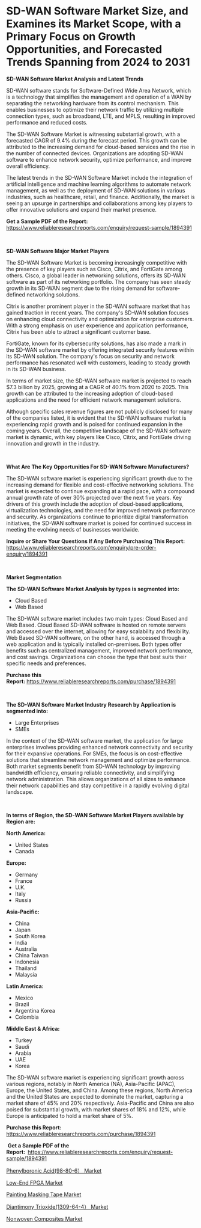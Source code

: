 <p><h1>SD-WAN Software Market Size, and Examines its Market Scope, with a Primary Focus on Growth Opportunities, and Forecasted Trends Spanning from 2024 to 2031</h1></p><p><strong>SD-WAN Software Market Analysis and Latest Trends</strong></p>
<p><p>SD-WAN software stands for Software-Defined Wide Area Network, which is a technology that simplifies the management and operation of a WAN by separating the networking hardware from its control mechanism. This enables businesses to optimize their network traffic by utilizing multiple connection types, such as broadband, LTE, and MPLS, resulting in improved performance and reduced costs.</p><p>The SD-WAN Software Market is witnessing substantial growth, with a forecasted CAGR of 9.4% during the forecast period. This growth can be attributed to the increasing demand for cloud-based services and the rise in the number of connected devices. Organizations are adopting SD-WAN software to enhance network security, optimize performance, and improve overall efficiency.</p><p>The latest trends in the SD-WAN Software Market include the integration of artificial intelligence and machine learning algorithms to automate network management, as well as the deployment of SD-WAN solutions in various industries, such as healthcare, retail, and finance. Additionally, the market is seeing an upsurge in partnerships and collaborations among key players to offer innovative solutions and expand their market presence.</p></p>
<p><strong>Get a Sample PDF of the Report:&nbsp;</strong> <a href="https://www.reliableresearchreports.com/enquiry/request-sample/1894391">https://www.reliableresearchreports.com/enquiry/request-sample/1894391</a></p>
<p>&nbsp;</p>
<p><strong>SD-WAN Software Major Market Players</strong></p>
<p><p>The SD-WAN Software Market is becoming increasingly competitive with the presence of key players such as Cisco, Citrix, and FortiGate among others. Cisco, a global leader in networking solutions, offers its SD-WAN software as part of its networking portfolio. The company has seen steady growth in its SD-WAN segment due to the rising demand for software-defined networking solutions.</p><p>Citrix is another prominent player in the SD-WAN software market that has gained traction in recent years. The company's SD-WAN solution focuses on enhancing cloud connectivity and optimization for enterprise customers. With a strong emphasis on user experience and application performance, Citrix has been able to attract a significant customer base.</p><p>FortiGate, known for its cybersecurity solutions, has also made a mark in the SD-WAN software market by offering integrated security features within its SD-WAN solution. The company's focus on security and network performance has resonated well with customers, leading to steady growth in its SD-WAN business.</p><p>In terms of market size, the SD-WAN software market is projected to reach $7.3 billion by 2025, growing at a CAGR of 40.1% from 2020 to 2025. This growth can be attributed to the increasing adoption of cloud-based applications and the need for efficient network management solutions.</p><p>Although specific sales revenue figures are not publicly disclosed for many of the companies listed, it is evident that the SD-WAN software market is experiencing rapid growth and is poised for continued expansion in the coming years. Overall, the competitive landscape of the SD-WAN software market is dynamic, with key players like Cisco, Citrix, and FortiGate driving innovation and growth in the industry.</p></p>
<p>&nbsp;</p>
<p><strong>What Are The Key Opportunities For SD-WAN Software Manufacturers?</strong></p>
<p><p>The SD-WAN software market is experiencing significant growth due to the increasing demand for flexible and cost-effective networking solutions. The market is expected to continue expanding at a rapid pace, with a compound annual growth rate of over 30% projected over the next five years. Key drivers of this growth include the adoption of cloud-based applications, virtualization technologies, and the need for improved network performance and security. As organizations continue to prioritize digital transformation initiatives, the SD-WAN software market is poised for continued success in meeting the evolving needs of businesses worldwide.</p></p>
<p><strong>Inquire or Share Your Questions If Any Before Purchasing This Report:</strong> <a href="https://www.reliableresearchreports.com/enquiry/pre-order-enquiry/1894391">https://www.reliableresearchreports.com/enquiry/pre-order-enquiry/1894391</a></p>
<p>&nbsp;</p>
<p><strong>Market Segmentation</strong></p>
<p><strong>The SD-WAN Software Market Analysis by types is segmented into:</strong></p>
<p><ul><li>Cloud Based</li><li>Web Based</li></ul></p>
<p><p>The SD-WAN software market includes two main types: Cloud Based and Web Based. Cloud Based SD-WAN software is hosted on remote servers and accessed over the internet, allowing for easy scalability and flexibility. Web Based SD-WAN software, on the other hand, is accessed through a web application and is typically installed on-premises. Both types offer benefits such as centralized management, improved network performance, and cost savings. Organizations can choose the type that best suits their specific needs and preferences.</p></p>
<p><strong>Purchase this Report:&nbsp;</strong><a href="https://www.reliableresearchreports.com/purchase/1894391">https://www.reliableresearchreports.com/purchase/1894391</a></p>
<p>&nbsp;</p>
<p><strong>The SD-WAN Software Market Industry Research by Application is segmented into:</strong></p>
<p><ul><li>Large Enterprises</li><li>SMEs</li></ul></p>
<p><p>In the context of the SD-WAN software market, the application for large enterprises involves providing enhanced network connectivity and security for their expansive operations. For SMEs, the focus is on cost-effective solutions that streamline network management and optimize performance. Both market segments benefit from SD-WAN technology by improving bandwidth efficiency, ensuring reliable connectivity, and simplifying network administration. This allows organizations of all sizes to enhance their network capabilities and stay competitive in a rapidly evolving digital landscape.</p></p>
<p>&nbsp;</p>
<p><strong>In terms of Region, the SD-WAN Software Market Players available by Region are:</strong></p>
<p>
    <p> <strong> North America: </strong>
        <ul>
            <li>United States</li>
            <li>Canada</li>
        </ul>
        </p> 
    <p> <strong> Europe: </strong>
        <ul>
            <li>Germany</li>
            <li>France</li>
            <li>U.K.</li>
            <li>Italy</li>
            <li>Russia</li>
        </ul>
        </p> 
    <p> <strong> Asia-Pacific: </strong>
        <ul>
            <li>China</li>
            <li>Japan</li>
            <li>South Korea</li>
            <li>India</li>
            <li>Australia</li>
            <li>China Taiwan</li>
            <li>Indonesia</li>
            <li>Thailand</li>
            <li>Malaysia</li>
        </ul>
        </p> 
    <p> <strong> Latin America: </strong>
        <ul>
            <li>Mexico</li>
            <li>Brazil</li>
            <li>Argentina Korea</li>
            <li>Colombia</li>
        </ul>
        </p> 
    <p> <strong> Middle East & Africa: </strong>
        <ul>
            <li>Turkey</li>
            <li>Saudi</li>
            <li>Arabia</li>
            <li>UAE</li>
            <li>Korea</li>
        </ul>
    </p>
    </p>
<p><p>The SD-WAN software market is experiencing significant growth across various regions, notably in North America (NA), Asia-Pacific (APAC), Europe, the United States, and China. Among these regions, North America and the United States are expected to dominate the market, capturing a market share of 45% and 20% respectively. Asia-Pacific and China are also poised for substantial growth, with market shares of 18% and 12%, while Europe is anticipated to hold a market share of 5%.</p></p>
<p><strong>Purchase this Report: </strong><a href="https://www.reliableresearchreports.com/purchase/1894391">https://www.reliableresearchreports.com/purchase/1894391</a></p>
<p>&nbsp;<strong>Get a Sample PDF of the Report:&nbsp;&nbsp;</strong><a href="https://www.reliableresearchreports.com/enquiry/request-sample/1894391">https://www.reliableresearchreports.com/enquiry/request-sample/1894391</a></p>
<p><strong></strong></p>
<p><p><a href="https://extreme-scabiosa-c81.notion.site/Phenylboronic-Acid-98-80-6-Market-Size-Furnishes-Valuable-Information-Encompassing-Market-Share-Ma-f79e99592d744436af28f2dc6192eee2">Phenylboronic Acid(98-80-6） Market</a></p><p><a href="https://circular-yam-9b9.notion.site/Low-End-FPGA-Market-Size-Market-Trends-and-Growth-Outlook-forecasted-for-period-from-2024-to-2031-f8d0002a30f54c2686cc4230046ddcc7">Low-End FPGA Market</a></p><p><a href="https://view.publitas.com/reportprime-1/painting-masking-tape-market-analysis-and-market-size-global-industry-overview-market-segmentation-and-forecast-2024-to-2031/">Painting Masking Tape Market</a></p><p><a href="https://metal-farmhouse-e95.notion.site/Diantimony-Trioxide-1309-64-4-Market-Dynamics-2024-2031-Also-about-Its-Market-Trends-Projections--686d69de2ad8470d8b01d5eb05516e4e">Diantimony Trioxide(1309-64-4） Market</a></p><p><a href="https://view.publitas.com/reportprime-1/nonwoven-composites-market-research-report-provides-critical-insights-that-can-help-shape-business-development-and-investment-strategies/">Nonwoven Composites Market</a></p></p>